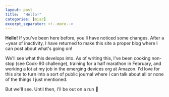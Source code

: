 ```yaml
---
layout: post
title:  "Hello!"
categories: [misc]
excerpt_separator: <!--more-->
---
```


**Hello!** If you've been here before, you'll have noticed some changes. After a ~year of inactivity, I have returned to make this site a proper blog where I can post about what's going on!

We'll see what this develops into. As of writing this, I've been cooking non-stop (see Cook-90 challenge), training for a half marathon in February, and working a lot at my job in the emerging devices org at Amazon. I'd love for this site to turn into a sort of public journal where I can talk about all or none of the things I just mentioned.

But we'll see. Until then, I'll be out on a run 🏃

<!--more-->
